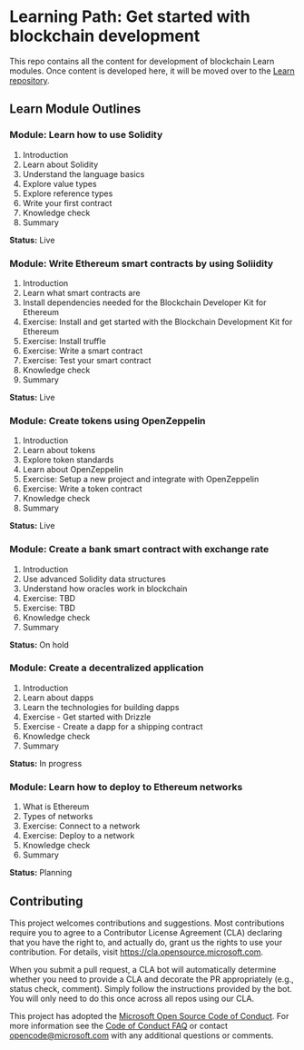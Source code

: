 # Learning Path: Get started with blockchain development

This repo contains all the content for development of blockchain Learn modules. Once content is developed here, it will be moved over to the [Learn repository](https://github.com/MicrosoftDocs/learn-pr).

## Learn Module Outlines

### Module: Learn how to use Solidity

1. Introduction
2. Learn about Solidity
3. Understand the language basics
4. Explore value types
5. Explore reference types
6. Write your first contract
7. Knowledge check
8. Summary

**Status:** Live

### Module: Write Ethereum smart contracts by using Soliidity

1. Introduction
2. Learn what smart contracts are
3. Install dependencies needed for the Blockchain Developer Kit for Ethereum
4. Exercise: Install and get started with the Blockchain Development Kit for Ethereum
5. Exercise: Install truffle
6. Exercise: Write a smart contract
7. Exercise: Test your smart contract
8. Knowledge check
9. Summary

**Status:** Live

### Module: Create tokens using OpenZeppelin

1. Introduction
2. Learn about tokens
3. Explore token standards
4. Learn about OpenZeppelin
5. Exercise: Setup a new project and integrate with OpenZeppelin
6. Exercise: Write a token contract
7. Knowledge check
8. Summary

**Status:** Live

### Module: Create a bank smart contract with exchange rate

1. Introduction
2. Use advanced Solidity data structures
3. Understand how oracles work in blockchain
4. Exercise: TBD
5. Exercise: TBD
6. Knowledge check
7. Summary

**Status:** On hold

### Module: Create a decentralized application

1. Introduction
2. Learn about dapps
3. Learn the technologies for building dapps
4. Exercise - Get started with Drizzle
5. Exercise - Create a dapp for a shipping contract
6. Knowledge check
7. Summary

**Status:** In progress

### Module: Learn how to deploy to Ethereum networks

1. What is Ethereum
2. Types of networks
3. Exercise: Connect to a network
4. Exercise: Deploy to a network
5. Knowledge check
6. Summary

**Status:** Planning

## Contributing

This project welcomes contributions and suggestions.  Most contributions require you to agree to a
Contributor License Agreement (CLA) declaring that you have the right to, and actually do, grant us
the rights to use your contribution. For details, visit https://cla.opensource.microsoft.com.

When you submit a pull request, a CLA bot will automatically determine whether you need to provide
a CLA and decorate the PR appropriately (e.g., status check, comment). Simply follow the instructions
provided by the bot. You will only need to do this once across all repos using our CLA.

This project has adopted the [Microsoft Open Source Code of Conduct](https://opensource.microsoft.com/codeofconduct/).
For more information see the [Code of Conduct FAQ](https://opensource.microsoft.com/codeofconduct/faq/) or
contact [opencode@microsoft.com](mailto:opencode@microsoft.com) with any additional questions or comments.
